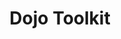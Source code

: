 ---
codehost: https://github.com/https://github.com/dojo
facebook: https://facebook.com/groups/4375511291
googleplus: https://plus.google.com/106701567946037375891/posts
logohandle: dojotoolkit
sort: dojotoolkit
title: Dojo Toolkit
twitter: https://x.com/dojo
website: https://dojotoolkit.org/
---
